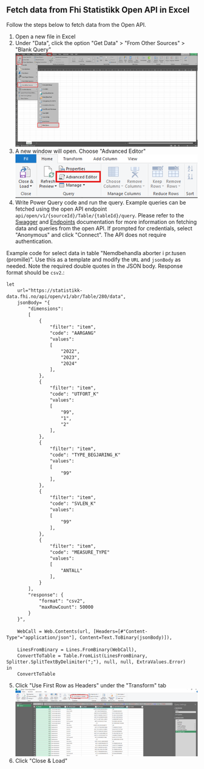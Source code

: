 ## Fetch data from Fhi Statistikk Open API in Excel
Follow the steps below to fetch data from the Open API.

1. Open a new file in Excel
2. Under "Data", click the option "Get Data" > "From Other Sources" > "Blank Query"
![Step 1](image.png)
3. A new window will open. Choose "Advanced Editor"
![Step 2](image-1.png)
4. Write Power Query code and run the query. Example queries can be fetched using the open API endpoint `api/open/v1/{sourceId}/Table/{tableId}/query`. Please refer to the [Swagger](../../README.md#swagger) and [Endpoints](../../README.md#endpoints) documentation for more information on fetching data and queries from the open API. If prompted for credentials, select "Anonymous" and click "Connect". The API does not require authentication.

Example code for select data in table "Nemdbehandla aborter i pr.tusen (promille)". Use this as a template and modify the `URL` and `jsonBody` as needed. Note the required double quotes in the JSON body. Response format should be `csv2`.:
```
let
    url="https://statistikk-data.fhi.no/api/open/v1/abr/Table/280/data",
    jsonBody= "{
        "dimensions":
        [
            {
                "filter": "item",
                "code": "AARGANG"
                "values":
                [
                    "2022",
                    "2023",
                    "2024"
                ],
            },
            {
                "filter": "item",
                "code": "UTFORT_K"
                "values":
                [
                    "99",
                    "1",
                    "2"
                ],
            },
            {
                "filter": "item",
                "code": "TYPE_BEGJARING_K"
                "values":
                [
                    "99"
                ],
            },
            {
                "filter": "item",
                "code": "SVLEN_K"
                "values":
                [
                    "99"
                ],
            },
            {
                "filter": "item",
                "code": "MEASURE_TYPE"
                "values":
                [
                    "ANTALL"
                ],
            }
        ],
        "response": {
            "format": "csv2",
            "maxRowCount": 50000
        }
    }",
    
    WebCall = Web.Contents(url, [Headers=[#"Content-Type"="application/json"], Content=Text.ToBinary(jsonBody)]),
    
    LinesFromBinary = Lines.FromBinary(WebCall),
    ConvertToTable = Table.FromList(LinesFromBinary, Splitter.SplitTextByDelimiter(";"), null, null, ExtraValues.Error)  
in  
    ConvertToTable
```
5. Click "Use First Row as Headers" under the "Transform" tab
![Step 3](image-2.png)
6. Click "Close & Load"